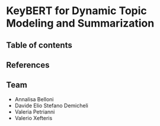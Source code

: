 # KeyBERT for Dynamic Topic Modeling and Summarization 

## Table of contents

## References

## Team
- Annalisa Belloni
- Davide Elio Stefano Demicheli
- Valeria Petrianni
- Valerio Xefteris
